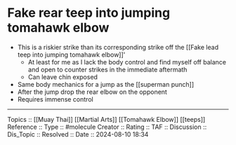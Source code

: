 # Fake rear teep into jumping tomahawk elbow

- This is a riskier strike than its corresponding strike off the [[Fake lead teep into jumping tomahawk elbow]]'
	- At least for me as I lack the body control and find myself off balance and open to counter strikes in the immediate aftermath
	- Can leave chin exposed
- Same body mechanics for a jump as the [[superman punch]]
- After the jump drop the rear elbow on the opponent
- Requires immense control


---
Topics ::  [[Muay Thai]] [[Martial Arts]] [[Tomahawk Elbow]] [[teeps]]
Reference ::
Type :: #molecule
Creator ::
Rating ::
TAF ::
Discussion ::
Dis_Topic :: 
Resolved ::
Date :: 2024-08-10 18:34